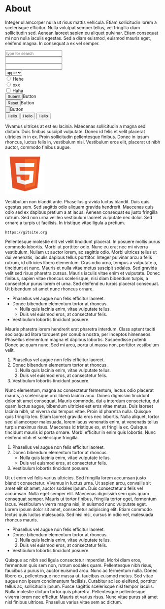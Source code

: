# About

Integer ullamcorper nulla ut risus mattis vehicula. Etiam sollicitudin lorem a scelerisque efficitur. Nulla volutpat semper tellus, vel fringilla diam sollicitudin sed. Aenean laoreet sapien eu aliquet pulvinar. Etiam consequat mi non nulla iaculis egestas. Sed a diam euismod, euismod mauris eget, eleifend magna. In consequat a ex vel semper.

<form action="#" method="get">
<div>
<input type="text" placeholder="type for search">
</div>
<div>
<input type="password">
</div>
<div>
<input type="number">
</div>
<select>
<option>apple</option>
<option>apple</option>
<option>apple</option>
</select>
<br>
<label><input type="radio" name="hh"> Hehe</label><br>
<label><input type="radio" name="hh"> xxx</label><br>
<label><input type="checkbox" name="hhx"> Haha</label><br>
<input type="submit">Button</input><br>
<input type="reset">Button</input><br>
<input type="button">Button</input><br>
<button type="submit">Hello</button>
<button type="reset">Hello</button>
<button type="button">Hello</button>
</form>

Vivamus ultrices at est eu lacinia. Maecenas sollicitudin a magna sed dictum. Duis finibus suscipit vulputate. Donec id felis et velit placerat ultricies in in ex. Proin sollicitudin pellentesque finibus. Donec in ipsum rhoncus, luctus felis in, vestibulum nisi. Vestibulum eros elit, placerat ut nibh auctor, commodo finibus augue.

![](html5.png)

Vestibulum non blandit ante. Phasellus gravida luctus blandit. Duis quis egestas sem. Sed sagittis odio aliquam gravida hendrerit. Maecenas quis odio sed ex dapibus pretium a at lacus. Aenean consequat eu justo fringilla rutrum. Sed non urna vel leo vestibulum laoreet vulputate nec dolor. Sed ornare a turpis ut facilisis. In tristique vitae ligula a pretium.

```qrcode ecl-m w-256 p-0 info link image=html5.png
https://gitsite.org
```

Pellentesque molestie elit vel velit tincidunt placerat. In posuere mollis purus commodo lobortis. Morbi ut porttitor odio. Nunc eu erat nec mi viverra vestibulum. Nullam ut auctor lorem, ac sagittis odio. Morbi ultrices tellus ut dui venenatis, iaculis dapibus tellus porttitor. Integer pulvinar arcu a felis rutrum, id ultricies libero elementum. Cras odio urna, tempus a vulputate a, tincidunt at nunc. Mauris et nulla vitae metus suscipit sodales. Sed gravida velit sed risus pharetra cursus. Mauris iaculis vitae enim et vulputate. Donec finibus, sapien vitae rhoncus scelerisque, nisi diam bibendum turpis, a consectetur purus lorem et urna. Sed eleifend eu turpis placerat consequat. Ut bibendum sit amet nunc rhoncus ornare.

- Phasellus vel augue non felis efficitur laoreet.
- Donec bibendum elementum tortor at rhoncus.
    - Nulla quis lacinia enim, vitae vulputate tellus.
    - Duis vel euismod eros, at consectetur felis.
- Vestibulum lobortis tincidunt posuere.

Mauris pharetra lorem hendrerit erat pharetra interdum. Class aptent taciti sociosqu ad litora torquent per conubia nostra, per inceptos himenaeos. Phasellus elementum magna et dapibus lobortis. Suspendisse potenti. Donec ac quam nunc. Sed mi arcu, porta ut massa non, porttitor vestibulum velit.

1. Phasellus vel augue non felis efficitur laoreet.
2. Donec bibendum elementum tortor at rhoncus.
    1. Nulla quis lacinia enim, vitae vulputate tellus.
    2. Duis vel euismod eros, at consectetur felis.
3. Vestibulum lobortis tincidunt posuere.

Nunc elementum, magna ac consectetur fermentum, lectus odio placerat mauris, a scelerisque orci libero lacinia arcu. Donec dignissim tincidunt dolor sit amet consequat. Mauris commodo, dui a interdum consectetur, dui quam luctus augue, bibendum ultricies est eros vitae metus. Duis laoreet lacinia nibh, ut viverra dui tempus vitae. Proin id pharetra nulla. Quisque quis fringilla leo. Etiam laoreet gravida eros nec lobortis. Nulla aliquet, tortor sed ullamcorper malesuada, lorem lacus venenatis enim, at venenatis tellus turpis maximus risus. Maecenas id tristique ex, et fringilla ex. Quisque tincidunt mauris id porta ornare. Morbi efficitur in enim quis lobortis. Nunc eleifend nibh et scelerisque fringilla.

1. Phasellus vel augue non felis efficitur laoreet.
2. Donec bibendum elementum tortor at rhoncus.
    - Nulla quis lacinia enim, vitae vulputate tellus.
    - Duis vel euismod eros, at consectetur felis.
3. Vestibulum lobortis tincidunt posuere.

Ut ut enim vel felis varius ultricies. Sed fringilla lorem accumsan justo blandit consectetur. Vivamus in luctus urna. Ut sapien arcu, convallis sit amet elit sit amet, auctor sodales ipsum. Duis consectetur a felis vel accumsan. Nulla eget semper elit. Maecenas dignissim sem quis quam consequat semper. Mauris ut tortor finibus, fringilla tortor eget, fermentum lacus. Vestibulum viverra magna nisi, in euismod nunc vulputate eget. Lorem ipsum dolor sit amet, consectetur adipiscing elit. Etiam commodo lectus quis luctus malesuada. Sed nisi nisi, cursus in odio vel, malesuada rhoncus mauris.

- Phasellus vel augue non felis efficitur laoreet.
- Donec bibendum elementum tortor at rhoncus.
    1. Nulla quis lacinia enim, vitae vulputate tellus.
    2. Duis vel euismod eros, at consectetur felis.
- Vestibulum lobortis tincidunt posuere.

Quisque ac nibh sed ligula consectetur imperdiet. Morbi diam eros, fermentum quis sem non, rutrum sodales quam. Pellentesque nibh risus, faucibus a purus in, auctor euismod arcu. Nunc ac fermentum nulla. Donec libero ex, pellentesque nec massa ut, faucibus euismod metus. Sed vitae augue non ipsum condimentum facilisis. Curabitur ac leo eleifend, porttitor tellus ac, sollicitudin ipsum. Fusce sagittis scelerisque nisl tempor iaculis. Nulla molestie dictum tortor quis pharetra. Pellentesque pellentesque viverra lorem nec efficitur. Mauris et varius risus. Nunc vitae purus sit amet nisl finibus ultrices. Phasellus varius vitae sem ac dictum.
